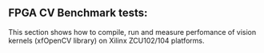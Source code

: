 ## FPGA CV Benchmark tests:

This section shows how to compile, run and measure perfomance of vision kernels (xfOpenCV library) on Xilinx ZCU102/104 platforms.
 
